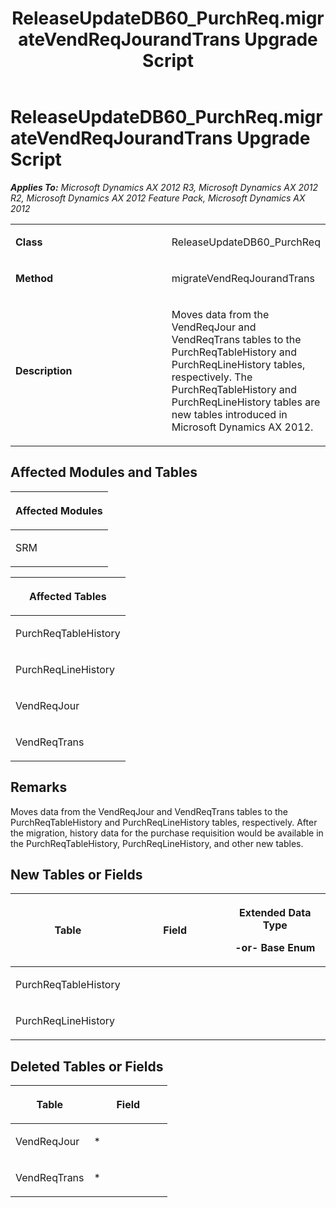 ﻿---
title: ReleaseUpdateDB60_PurchReq.migrateVendReqJourandTrans Upgrade Script
TOCTitle: ReleaseUpdateDB60_PurchReq.migrateVendReqJourandTrans Upgrade Script
ms:assetid: 3cec6427-4050-13d3-5580-73c13c87c867
ms:mtpsurl: https://msdn.microsoft.com/en-us/library/JJ685313(v=AX.60)
ms:contentKeyID: 49707765
ms.date: 05/18/2015
mtps_version: v=AX.60
---

# ReleaseUpdateDB60\_PurchReq.migrateVendReqJourandTrans Upgrade Script 


_**Applies To:** Microsoft Dynamics AX 2012 R3, Microsoft Dynamics AX 2012 R2, Microsoft Dynamics AX 2012 Feature Pack, Microsoft Dynamics AX 2012_

<table>
<colgroup>
<col style="width: 50%" />
<col style="width: 50%" />
</colgroup>
<tbody>
<tr class="odd">
<td><p><strong>Class</strong></p></td>
<td><p>ReleaseUpdateDB60_PurchReq</p></td>
</tr>
<tr class="even">
<td><p><strong>Method</strong></p></td>
<td><p>migrateVendReqJourandTrans</p></td>
</tr>
<tr class="odd">
<td><p><strong>Description</strong></p></td>
<td><p>Moves data from the VendReqJour and VendReqTrans tables to the PurchReqTableHistory and PurchReqLineHistory tables, respectively. The PurchReqTableHistory and PurchReqLineHistory tables are new tables introduced in Microsoft Dynamics AX 2012.</p></td>
</tr>
</tbody>
</table>


## Affected Modules and Tables

<table>
<colgroup>
<col style="width: 100%" />
</colgroup>
<thead>
<tr class="header">
<th><p>Affected Modules</p></th>
</tr>
</thead>
<tbody>
<tr class="odd">
<td><p>SRM</p></td>
</tr>
</tbody>
</table>


<table>
<colgroup>
<col style="width: 100%" />
</colgroup>
<thead>
<tr class="header">
<th><p>Affected Tables</p></th>
</tr>
</thead>
<tbody>
<tr class="odd">
<td><p>PurchReqTableHistory</p></td>
</tr>
<tr class="even">
<td><p>PurchReqLineHistory</p></td>
</tr>
<tr class="odd">
<td><p>VendReqJour</p></td>
</tr>
<tr class="even">
<td><p>VendReqTrans</p></td>
</tr>
</tbody>
</table>


## Remarks

Moves data from the VendReqJour and VendReqTrans tables to the PurchReqTableHistory and PurchReqLineHistory tables, respectively. After the migration, history data for the purchase requisition would be available in the PurchReqTableHistory, PurchReqLineHistory, and other new tables.

## New Tables or Fields

<table>
<colgroup>
<col style="width: 33%" />
<col style="width: 33%" />
<col style="width: 33%" />
</colgroup>
<thead>
<tr class="header">
<th><p>Table</p></th>
<th><p>Field</p></th>
<th><p>Extended Data Type</p>
<p>-or- Base Enum</p></th>
</tr>
</thead>
<tbody>
<tr class="odd">
<td><p>PurchReqTableHistory</p></td>
<td><p></p></td>
<td><p></p></td>
</tr>
<tr class="even">
<td><p>PurchReqLineHistory</p></td>
<td><p></p></td>
<td><p></p></td>
</tr>
</tbody>
</table>


## Deleted Tables or Fields

<table>
<colgroup>
<col style="width: 50%" />
<col style="width: 50%" />
</colgroup>
<thead>
<tr class="header">
<th><p>Table</p></th>
<th><p>Field</p></th>
</tr>
</thead>
<tbody>
<tr class="odd">
<td><p>VendReqJour</p></td>
<td><p>*</p></td>
</tr>
<tr class="even">
<td><p>VendReqTrans</p></td>
<td><p>*</p></td>
</tr>
</tbody>
</table>

  


